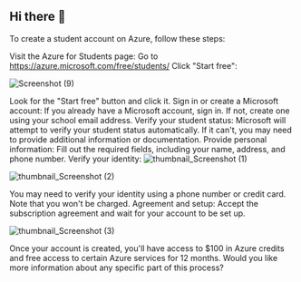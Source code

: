 ## Hi there 👋

To create a student account on Azure, follow these steps:

Visit the Azure for Students page:
Go to https://azure.microsoft.com/free/students/
Click "Start free":

![Screenshot (9)](https://github.com/user-attachments/assets/8da2ec61-3a2c-4051-a0db-4746e1c82b90)

Look for the "Start free" button and click it.
Sign in or create a Microsoft account:
If you already have a Microsoft account, sign in. If not, create one using your school email address.
Verify your student status:
Microsoft will attempt to verify your student status automatically. If it can't, you may need to provide additional information or documentation.
Provide personal information:
Fill out the required fields, including your name, address, and phone number.
Verify your identity:
![thumbnail_Screenshot (1)](https://github.com/user-attachments/assets/cd050788-ae38-4a14-9d6f-b0cca3691675)

![thumbnail_Screenshot (2)](https://github.com/user-attachments/assets/12eeb54c-0a3f-4a1c-bb3d-088f01478a6c)

You may need to verify your identity using a phone number or credit card. Note that you won't be charged.
Agreement and setup:
Accept the subscription agreement and wait for your account to be set up.

![thumbnail_Screenshot (3)](https://github.com/user-attachments/assets/322ae42b-442d-49ce-90cc-4f7babd2d0e5)


Once your account is created, you'll have access to $100 in Azure credits and free access to certain Azure services for 12 months.
Would you like more information about any specific part of this process?
